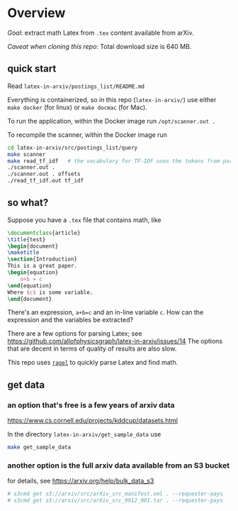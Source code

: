 # Overview
_Goal_: extract math Latex from `.tex` content available from arXiv. 

_Caveat when cloning this repo_: Total download size is 640 MB. 

## quick start

Read `latex-in-arxiv/postings_list/README.md`

Everything is containerized, so in this repo (`latex-in-arxiv/`) use
either `make docker` (for linux) or `make docmac` (for Mac). 

To run the application, within the Docker image run `/opt/scanner.out .`

To recompile the scanner, within the Docker image run
```bash
cd latex-in-arxiv/src/postings_list/query
make scanner 
make read_tf_idf   # the vocabulary for TF-IDF uses the tokens from parsed Latex
./scanner.out .   
./scanner.out . offsets  
./read_tf_idf.out tf_idf    
```

## so what?

Suppose you have a `.tex` file that contains math, like
```latex
\documentclass{article}
\title{test}
\begin{document}
\maketitle
\section{Introduction}
This is a great paper.
\begin{equation}
    a+b = c
\end{equation}
Where $c$ is some variable.
\end{document}
```
There's an expression, `a+b=c` and an in-line variable `c`. 
How can the expression and the variables be extracted? 

There are a few options for parsing Latex; see <https://github.com/allofphysicsgraph/latex-in-arxiv/issues/14>
The options that are decent in terms of quality of results are also slow.

This repo uses [`ragel`](https://www.colm.net/open-source/ragel/) to quickly parse Latex and find math. 

## get data

### an option that's free is a few years of arxiv data
<https://www.cs.cornell.edu/projects/kddcup/datasets.html>

In the directory `latex-in-arxiv/get_sample_data` use
```bash
make get_sample_data
```

### another option is the full arxiv data available from an S3 bucket
for details, see <https://arxiv.org/help/bulk_data_s3>
```bash
# s3cmd get s3://arxiv/src/arXiv_src_manifest.xml . --requester-pays  
# s3cmd get s3://arxiv/src/arXiv_src_9912_001.tar . --requester-pays  
```


